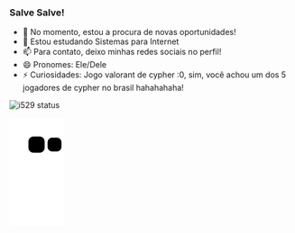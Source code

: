 ### Salve Salve!
- 🔭 No momento, estou a procura de novas oportunidades!
- 🌱 Estou estudando Sistemas para Internet
- 📫 Para contato, deixo minhas redes sociais no perfil!
- 😄 Pronomes: Ele/Dele
- ⚡ Curiosidades: Jogo valorant de cypher :0, sim, você achou um dos 5 jogadores de cypher no brasil hahahahaha! 


![i529 status](https://github-readme-stats.vercel.app/api?username=i529&show_icons=true&theme=transparent)

<!--Snaking game -->

![Snake animation](https://github.com/i529/i529/blob/output/github-contribution-grid-snake.svg)

